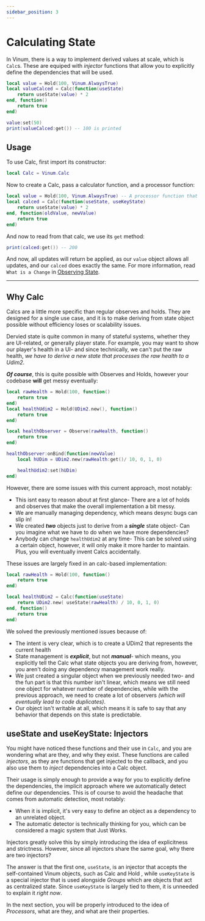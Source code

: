 ```yaml
---
sidebar_position: 3
---
```


# Calculating State

In Vinum, there is a way to implement derived values at scale, which is `Calc`s. These are equiped with *injector* functions that allow you to explicitly define the dependencies that will be used.
```lua
local value = Hold(100, Vinum.AlwaysTrue)
local valueCalced = Calc(function(useState)
    return useState(value) * 2
end, function()
    return true
end)

value:set(50)
print(valueCalced:get()) -- 100 is printed
```

## Usage

To use Calc, first import its constructor:
```lua
local Calc = Vinum.Calc
```

Now to create a Calc, pass a calculator function, and a processor function:
```lua
local value = Hold(100, Vinum.AlwaysTrue) -- A processor function that always returns true
local calced = Calc(function(useState, useKeyState)
    return useState(value) * 2
end, function(oldValue, newValue)
    return true
end)
```

And now to read from that calc, we use its `get` method:
```lua
print(calced:get()) -- 200
```

And now, all updates will return be applied, as our `value` object allows all updates, and our `calced` does exactly the same. For more information, read `What is a Change` in [Observing State](./Observing%20State.md#what-is-a-change).
_____

## Why Calc
Calcs are a little more specific than regular observes and holds. They are designed for a single use case, and it is to make deriving from state object possible without efficiency loses or scalability issues.

Dervied state is quite common in many of stateful systems, whether they are UI-related, or generally player state. For example, you may want to show our player's health in a UI- and since technically, we can't put the raw health, *we have to derive a new state that processes the raw health to a Udim2*.

***Of course***, this is quite possible with Observes and Holds, however your codebase **will** get messy eventually:
```lua
local rawHealth = Hold(100, function()
    return true
end)
local healthUdim2 = Hold(UDim2.new(), function()
    return true
end)

local healthObserver = Observe(rawHealth, function()
    return true
end)

healthObserver:onBind(function(newValue)
    local hUDim = UDim2.new(rawHealth:get()/ 10, 0, 1, 0)

    healthUdim2:set(hUDim)
end)
```

However, there are some issues with this current approach, most notably:
* This isnt easy to reason about at first glance- There are a lot of holds and observes that make the overall implementation a bit messy.
* We are manually managing dependency, which means desync bugs can slip in!
* We created ***two*** objects just to derive from a ***single*** state object- Can you imagine what we have to do when we have more dependencies?
* Anybody can change `healthUdim2` at any time- This can be solved using a certain object, however, it will only make it more harder to maintain. Plus, you will eventually invent Calcs accidentally.

These issues are largely fixed in an calc-based implementation:
```lua
local rawHealth = Hold(100, function() 
    return true
end)

local healthUDim2 = Calc(function(useState)
    return UDim2.new( useState(rawHealth) / 10, 0, 1, 0)
end, function()
    return true
end)
```

We solved the previously mentioned issues because of:
* The intent is very clear, which is to create a UDim2 that represents the current health
* State management is ***explicit***, but not ***manual***- which means, you explicitly tell the Calc what state objects you are deriving from, however, you aren't doing any dependency management work really.
* We just created a singular object when we previously needed two- and the fun part is that this number isn't linear, which means we still need one object for whatever number of dependencies, while with the previous approach, we need to create a lot of observers *(which will eventually lead to code duplicates)*.
* Our object isn't writable at all, which means it is safe to say that any behavior that depends on this state is predictable.

## useState and useKeyState: Injectors
You might have noticed these functions and their use in `Calc`, and you are wondering what are they, and why they exist. These functions are called *injectors*, as they are functions that get injected to the callback, and you also use them to *inject* dependencies into a Calc object.

Their usage is simply enough to provide a way for you to explicitly define the dependencies, the implicit approach where we automatically detect define our dependencies. This is of course to avoid the headache that comes from automatic detection, most notably:
* When it is implicit, it's very easy to define an object as a dependency to an unrelated object.
* The automatic detector is technically thinking for you, which can be considered a magic system that Just Works.

Injectors greatly solve this by simply introducing the idea of explicitness and strictness. However, since all injectors share the same goal, why there are two injectors?

The answer is that the first one, `useState`, is an injector that accepts the self-contained Vinum objects, such as Calc and Hold , while `useKeyState` is a special injector that is used alongside *Groups* which are objects that act as centralized state. Since `useKeyState` is largely tied to them, it is unneeded to explain it *right now*.

In the next section, you will be properly introduced to the idea of *Processors*, what are they, and what are their properties.